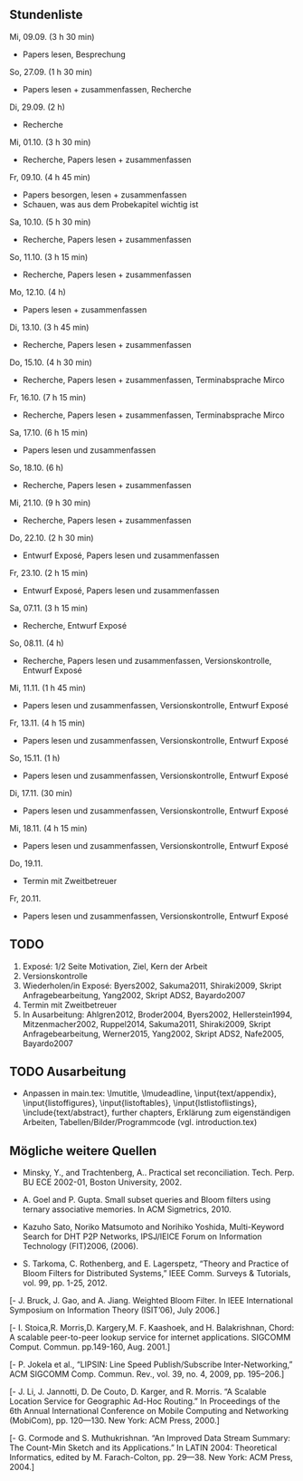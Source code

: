 ## Stundenliste

Mi, 09.09. (3 h 30 min)
- Papers lesen, Besprechung

So, 27.09. (1 h 30 min)
- Papers lesen + zusammenfassen, Recherche

Di, 29.09. (2 h)
- Recherche

Mi, 01.10. (3 h 30 min)
- Recherche, Papers lesen + zusammenfassen

Fr, 09.10. (4 h 45 min)
- Papers besorgen, lesen + zusammenfassen
- Schauen, was aus dem Probekapitel wichtig ist

Sa, 10.10. (5 h 30 min)
- Recherche, Papers lesen + zusammenfassen 

So, 11.10. (3 h 15 min)
- Recherche, Papers lesen + zusammenfassen 

Mo, 12.10. (4 h)
- Papers lesen + zusammenfassen 

Di, 13.10. (3 h 45 min)
- Recherche, Papers lesen + zusammenfassen

Do, 15.10. (4 h 30 min)
- Recherche, Papers lesen + zusammenfassen, Terminabsprache Mirco

Fr, 16.10. (7 h 15 min)
- Recherche, Papers lesen + zusammenfassen, Terminabsprache Mirco

Sa, 17.10. (6 h 15 min)
- Papers lesen und zusammenfassen 

So, 18.10. (6 h)
- Recherche, Papers lesen + zusammenfassen

Mi, 21.10. (9 h 30 min)
- Recherche, Papers lesen + zusammenfassen

Do, 22.10. (2 h 30 min)
- Entwurf Exposé, Papers lesen und zusammenfassen

Fr, 23.10. (2 h 15 min)
- Entwurf Exposé, Papers lesen und zusammenfassen

Sa, 07.11. (3 h 15 min)
- Recherche, Entwurf Exposé

So, 08.11. (4 h)
- Recherche, Papers lesen und zusammenfassen, Versionskontrolle, Entwurf Exposé

Mi, 11.11. (1 h 45 min)
- Papers lesen und zusammenfassen, Versionskontrolle, Entwurf Exposé

Fr, 13.11. (4 h 15 min)
- Papers lesen und zusammenfassen, Versionskontrolle, Entwurf Exposé

So, 15.11. (1 h)
- Papers lesen und zusammenfassen, Versionskontrolle, Entwurf Exposé

Di, 17.11. (30 min)
- Papers lesen und zusammenfassen, Versionskontrolle, Entwurf Exposé

Mi, 18.11. (4 h 15 min)
- Papers lesen und zusammenfassen, Versionskontrolle, Entwurf Exposé

Do, 19.11. 
- Termin mit Zweitbetreuer

Fr, 20.11. 
- Papers lesen und zusammenfassen, Versionskontrolle, Entwurf Exposé 



## TODO

1. Exposé: 1/2 Seite Motivation, Ziel, Kern der Arbeit 
3. Versionskontrolle
4. Wiederholen/in Exposé: Byers2002, Sakuma2011, Shiraki2009, Skript Anfragebearbeitung, Yang2002, Skript ADS2, Bayardo2007
5. Termin mit Zweitbetreuer
6. In Ausarbeitung: Ahlgren2012, Broder2004, Byers2002, Hellerstein1994, Mitzenmacher2002, Ruppel2014, Sakuma2011, Shiraki2009, Skript Anfragebearbeitung, Werner2015, Yang2002, Skript ADS2, Nafe2005, Bayardo2007


## TODO Ausarbeitung 

- Anpassen in main.tex: \lmutitle, \lmudeadline, \input{text/appendix}, \input{listoffigures}, \input{listoftables}, \input{lstlistoflistings}, \include{text/abstract}, further chapters, Erklärung zum eigenständigen Arbeiten, Tabellen/Bilder/Programmcode (vgl. introduction.tex)


## Mögliche weitere Quellen 

- Minsky, Y., and Trachtenberg, A.. Practical set reconciliation. Tech. Perp. BU ECE 2002-01, Boston University, 2002.

- A. Goel and P. Gupta. Small subset queries and Bloom filters using ternary associative memories. In ACM Sigmetrics, 2010.

- Kazuho Sato, Noriko Matsumoto and Norihiko Yoshida, Multi-Keyword Search for DHT P2P Networks, IPSJ/IEICE Forum on Information Technology (FIT)2006, (2006).

- S. Tarkoma, C. Rothenberg, and E. Lagerspetz, “Theory and Practice of Bloom Filters for Distributed Systems,” IEEE Comm. Surveys & Tutorials, vol. 99, pp. 1-25, 2012.

[- J. Bruck, J. Gao, and A. Jiang. Weighted Bloom Filter. In IEEE International Symposium on Information Theory (ISIT’06), July 2006.]

[- I. Stoica,R. Morris,D. Kargery,M. F. Kaashoek, and H. Balakrishnan, Chord: A scalable peer-to-peer lookup service for internet applications. SIGCOMM Comput. Commun. pp.149-160, Aug. 2001.]

[- P. Jokela et al., “LIPSIN: Line Speed Publish/Subscribe Inter-Networking,” ACM SIGCOMM Comp. Commun. Rev., vol. 39, no. 4, 2009, pp. 195–206.]

[- J. Li, J. Jannotti, D. De Couto, D. Karger, and R. Morris. “A Scalable Location Service for Geographic Ad-Hoc Routing.” In Proceedings of the 6th Annual International Conference on Mobile Computing and Networking (MobiCom), pp. 120—130. New York: ACM Press, 2000.]

[- G. Cormode and S. Muthukrishnan. “An Improved Data Stream Summary: The Count-Min Sketch and its Applications.” In LATIN 2004: Theoretical Informatics, edited by M. Farach-Colton, pp. 29—38. New York: ACM Press, 2004.]

